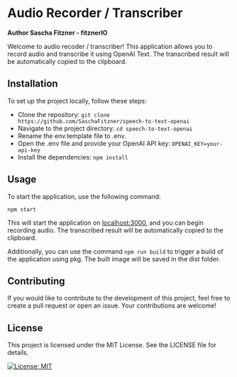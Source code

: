 # Audio Recorder / Transcriber

**Author Sascha Fitzner - fitznerIO**

Welcome to audio recoder / transcriber! This application allows you to record audio and transcribe it using OpenAI Text. 
The transcribed result will be automatically copied to the clipboard.

## Installation
To set up the project locally, follow these steps:

- Clone the repository: `git clone https://github.com/SaschaFitzner/speech-to-text-openai`
- Navigate to the project directory: `cd speech-to-text-openai`
- Rename the env.template file to .env.
- Open the .env file and provide your OpenAI API key: `OPENAI_KEY=your-api-key`
- Install the dependencies: `npm install`

## Usage
To start the application, use the following command:

`npm start`

This will start the application on [localhost:3000](http://localhost:3000), and you can begin recording audio. The transcribed result will be automatically copied to the clipboard.

Additionally, you can use the command `npm run build` to trigger a build of the application using pkg. The built image will be saved in the dist folder.

## Contributing
If you would like to contribute to the development of this project, feel free to create a pull request or open an issue. Your contributions are welcome!

## License
This project is licensed under the MIT License. See the LICENSE file for details.

[![License: MIT](https://img.shields.io/badge/License-MIT-yellow.svg)](https://opensource.org/licenses/MIT)